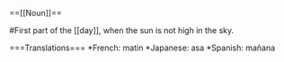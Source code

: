 ==[[Noun]]==

#First part of the [[day]], when the sun is not high in the sky.

===Translations===
*French: matin
*Japanese: asa
*Spanish: mañana